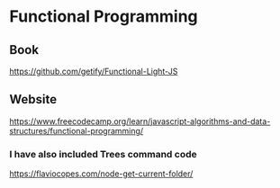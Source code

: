 # Functional Programming

## Book
 https://github.com/getify/Functional-Light-JS

## Website
 https://www.freecodecamp.org/learn/javascript-algorithms-and-data-structures/functional-programming/

### I have also included Trees command  code 
 https://flaviocopes.com/node-get-current-folder/
 
